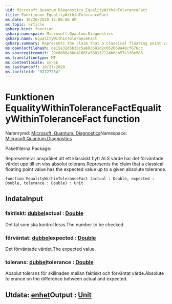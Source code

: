 ```yaml
---
uid: Microsoft.Quantum.Diagnostics.EqualityWithinToleranceFact
title: Funktionen EqualityWithinToleranceFact
ms.date: 10/26/2020 12:00:00 AM
ms.topic: article
qsharp.kind: function
qsharp.namespace: Microsoft.Quantum.Diagnostics
qsharp.name: EqualityWithinToleranceFact
qsharp.summary: Represents the claim that a classical floating point value has the expected value up to a given absolute tolerance.
ms.openlocfilehash: de15a32d5b38c5ab8c681d2c052669a48cf676cc
ms.sourcegitcommit: 29e0d88a30e4166fa580132124b0eb57e1f0e986
ms.translationtype: MT
ms.contentlocale: sv-SE
ms.lasthandoff: 10/27/2020
ms.locfileid: "92727234"
---
```

# <a name="equalitywithintolerancefact-function"></a><span data-ttu-id="52e90-102">Funktionen EqualityWithinToleranceFact</span><span class="sxs-lookup"><span data-stu-id="52e90-102">EqualityWithinToleranceFact function</span></span>

<span data-ttu-id="52e90-103">Namnrymd: [Microsoft. Quantum. Diagnostics](xref:Microsoft.Quantum.Diagnostics)</span><span class="sxs-lookup"><span data-stu-id="52e90-103">Namespace: [Microsoft.Quantum.Diagnostics](xref:Microsoft.Quantum.Diagnostics)</span></span>

<span data-ttu-id="52e90-104">Paketfilerna [](https://nuget.org/packages/)</span><span class="sxs-lookup"><span data-stu-id="52e90-104">Package: [](https://nuget.org/packages/)</span></span>


<span data-ttu-id="52e90-105">Representerar anspråket att ett klassiskt flytt ALS värde har det förväntade värdet upp till en viss absolut tolerans.</span><span class="sxs-lookup"><span data-stu-id="52e90-105">Represents the claim that a classical floating point value has the expected value up to a given absolute tolerance.</span></span>

```qsharp
function EqualityWithinToleranceFact (actual : Double, expected : Double, tolerance : Double) : Unit
```


## <a name="input"></a><span data-ttu-id="52e90-106">Indata</span><span class="sxs-lookup"><span data-stu-id="52e90-106">Input</span></span>

### <a name="actual--double"></a><span data-ttu-id="52e90-107">faktiskt: [dubbel](xref:microsoft.quantum.lang-ref.double)</span><span class="sxs-lookup"><span data-stu-id="52e90-107">actual : [Double](xref:microsoft.quantum.lang-ref.double)</span></span>

<span data-ttu-id="52e90-108">Det tal som ska kontrol leras.</span><span class="sxs-lookup"><span data-stu-id="52e90-108">The number to be checked.</span></span>


### <a name="expected--double"></a><span data-ttu-id="52e90-109">förväntat: [dubbel](xref:microsoft.quantum.lang-ref.double)</span><span class="sxs-lookup"><span data-stu-id="52e90-109">expected : [Double](xref:microsoft.quantum.lang-ref.double)</span></span>

<span data-ttu-id="52e90-110">Det förväntade värdet.</span><span class="sxs-lookup"><span data-stu-id="52e90-110">The expected value.</span></span>


### <a name="tolerance--double"></a><span data-ttu-id="52e90-111">tolerans: [dubbel](xref:microsoft.quantum.lang-ref.double)</span><span class="sxs-lookup"><span data-stu-id="52e90-111">tolerance : [Double](xref:microsoft.quantum.lang-ref.double)</span></span>

<span data-ttu-id="52e90-112">Absolut tolerans för skillnaden mellan faktiskt och förväntat värde.</span><span class="sxs-lookup"><span data-stu-id="52e90-112">Absolute tolerance on the difference between actual and expected.</span></span>



## <a name="output--unit"></a><span data-ttu-id="52e90-113">Utdata: [enhet](xref:microsoft.quantum.lang-ref.unit)</span><span class="sxs-lookup"><span data-stu-id="52e90-113">Output : [Unit](xref:microsoft.quantum.lang-ref.unit)</span></span>

